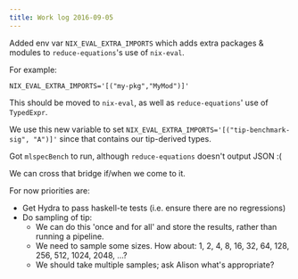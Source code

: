 ```yaml
---
title: Work log 2016-09-05
---
```


Added env var `NIX_EVAL_EXTRA_IMPORTS` which adds extra packages & modules to `reduce-equations`'s use of `nix-eval`.

For example:

    NIX_EVAL_EXTRA_IMPORTS='[("my-pkg","MyMod")]'

This should be moved to `nix-eval`, as well as `reduce-equations`' use of `TypedExpr`.

We use this new variable to set `NIX_EVAL_EXTRA_IMPORTS='[("tip-benchmark-sig", "A")]'` since that contains our tip-derived types.

Got `mlspecBench` to run, although `reduce-equations` doesn't output JSON :(

We can cross that bridge if/when we come to it.

For now priorities are:

 - Get Hydra to pass haskell-te tests (i.e. ensure there are no regressions)
 - Do sampling of tip:
    - We can do this 'once and for all' and store the results, rather than running a pipeline.
    - We need to sample some sizes. How about: 1, 2, 4, 8, 16, 32, 64, 128, 256, 512, 1024, 2048, ...?
    - We should take multiple samples; ask Alison what's appropriate?
